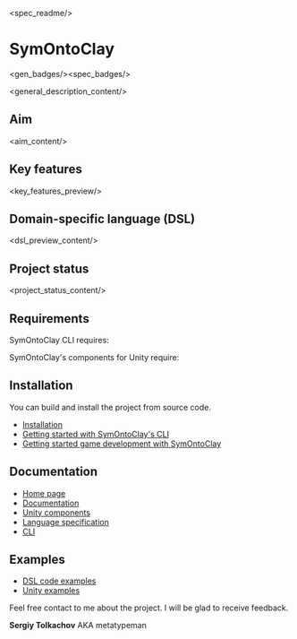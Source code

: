<spec_readme/>

# SymOntoClay

<gen_badges/><spec_badges/>

<general_description_content/>

## Aim

<aim_content/>

## Key features

<key_features_preview/>

## Domain-specific language (DSL)

<dsl_preview_content/>

## Project status

<project_status_content/>

## Requirements
<p>
SymOntoClay CLI requires:
    <cli_requirements/>
</p>

<p>
SymOntoClay's components for Unity require:
    <unity_requirements/>
</p>

## Installation
You can build and install the project from source code.

* [Installation](https://symontoclay.github.io/docs/install.html)
* [Getting started with SymOntoClay's CLI](https://symontoclay.github.io/docs/getting-started-cli.html)
* [Getting started game development with SymOntoClay](https://symontoclay.github.io/docs/getting-started-unity.html)

## Documentation

* [Home page](https://symontoclay.github.io/)
* [Documentation](https://symontoclay.github.io/docs/index.html)
* [Unity components](https://symontoclay.github.io/docs/unity_components.html)
* [Language specification](https://symontoclay.github.io/docs/spec.html)
* [CLI](https://symontoclay.github.io/docs/cli.html)

## Examples

* [DSL code examples](https://symontoclay.github.io/docs/lng_examples/index.html)
* [Unity examples](https://symontoclay.github.io/docs/unity-examples.html)

<p>
Feel free contact to me about the project. 
I will be glad to receive feedback.
</p>

<p class='center-h'>
<b>Sergiy Tolkachov</b> AKA metatypeman
</p>
